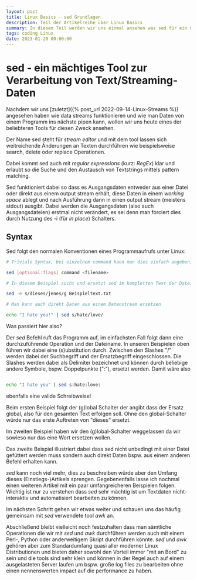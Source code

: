 ```yaml
---
layout: post
title: Linux Basics - sed Grundlagen
description: Teil der Artikelreihe über Linux Basics
summary: In diesem Teil werden wir uns einmal ansehen was sed für ein mächtiges tool sein kann
tags: coding Linux
date: 2023-01-20 00:00:00
---
```


# sed - ein mächtiges Tool zur Verarbeitung von Text/Streaming-Daten

Nachdem wir uns [zuletzt]({% post_url 2022-09-14-Linux-Streams %}) angesehen haben wie data streams funktionieren und wie man Daten von einem Programm ins nächste pipen kann, wollen wir uns heute eines der beliebteren Tools für diesen Zweck ansehen. 

Der Name sed steht für *stream editor* und mit dem tool lassen sich weitreichende Änderungen an Texten durchführen wie beispielsweise search, delete oder replace Operationen. 

Dabei kommt sed auch mit *regular expressions* (kurz: *RegEx*) klar und erlaubt so die Suche und den Austausch von Textstrings mittels pattern matching.

Sed funktioniert dabei so dass es Ausgangsdaten entweder aus einer Datei oder direkt aus einem output stream erhält, diese Daten in einem *working space* ablegt und nach Ausführung dann in einen output stream (meistens stdout) ausgibt. Dabei werden die Ausgangsdaten (also auch Ausgangsdateien) erstmal nicht verändert, es sei denn man forciert dies durch Nutzung des -i (für *in place*) Schalters.

## Syntax

Sed folgt den normalen Konventionen eines Programmaufrufs unter Linux:

```Bash
# Triviale Syntax, bei einzelnem command kann man dies einfach angeben, bei mehreren Operationen muss man den -e Schalter vorsetzen

sed [optional:flags] command <filename>

# In diesem Beispiel sucht und ersetzt sed im kompletten Text der Datei Beispieltext.txt das Wort "dieses" durch "jenes"

sed -e s/dieses/jenes/g Beispieltext.txt

# Man kann auch direkt Daten aus einem Datenstream ersetzen

echo "I hate you!" | sed s/hate/love/
```

Was passiert hier also?

Der *sed* Befehl ruft das Programm auf, im einfachsten Fall folgt dann eine durchzuführende Operation und der Dateiname. 
In unseren Beispielen oben führen wir dabei eine (s)ubstitution durch. Zwischen den Slashes "/" werden dabei der Suchbegriff und der Ersatzbegriff eingeschlossen. Die Slashes werden dabei als Delimiter bezeichnet und können durch beliebige andere Symbole, bspw. Doppelpunkte (":"), ersetzt werden. Damit wäre also

```Bash

echo "I hate you" | sed s:hate:love:

```

ebenfalls eine valide Schreibweise!

Beim ersten Beispiel folgt der (g)lobal Schalter der angibt dass der Ersatz global, also für den gesamten Text erfolgen soll. Ohne den global-Schalter würde nur das erste Auftreten von "dieses" ersetzt. 

Im zweiten Beispiel haben wir den (g)lobal-Schalter weggelassen da wir sowieso nur das eine Wort ersetzen wollen. 

Das zweite Beispiel illustriert dabei dass sed nicht unbedingt mit einer Datei gefüttert werden muss sondern auch direkt Daten bspw. aus einem anderen Befehl erhalten kann.

*sed* kann noch viel mehr, dies zu beschreiben würde aber den Umfang dieses (Einstiegs-)Artikels sprengen. Gegebenenfalls lasse ich nochmal einen weiteren Artikel mit ein paar umfangreicheren Beispielen folgen. Wichtig ist nur zu verstehen dass *sed* sehr mächtig ist um Textdaten nicht-interaktiv und automatisiert bearbeiten zu können.

Im nächsten Schritt gehen wir etwas weiter und schauen uns das häufig gemeinsam mit *sed* verwendete tool *awk* an. 

Abschließend bleibt vielleicht noch festzuhalten dass man sämtliche Operationen die wir mit *sed* und *awk* durchführen werden auch mit einem Perl-, Python oder anderweitigem Skript durchführen könnte. *sed* und *awk* gehören aber zum Standardumfang quasi aller moderner Linux Distributionen und bieten daher sowohl den Vorteil immer "mit an Bord" zu sein und die tools sind sehr klein und können in der Regel auch auf einem ausgelasteten Server laufen um bspw. große log files zu bearbeiten ohne einen nennenswerten impact auf die performance zu haben.


